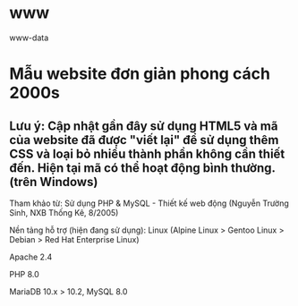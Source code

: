 # www
www-data

# Mẫu website đơn giản phong cách 2000s

## Lưu ý: Cập nhật gần đây sử dụng HTML5 và mã của website đã được "viết lại" để sử dụng thêm CSS và loại bỏ nhiều thành phần không cần thiết đến. Hiện tại mã có thể hoạt động bình thường. (trên Windows)

Tham khảo từ: Sử dụng PHP & MySQL - Thiết kế web động (Nguyễn Trường Sinh, NXB Thống Kê, 8/2005)

Nền tảng hỗ trợ (hiện đang sử dụng): 
Linux (Alpine Linux > Gentoo Linux > Debian > Red Hat Enterprise Linux)

Apache 2.4

PHP 8.0

MariaDB 10.x > 10.2, MySQL 8.0
